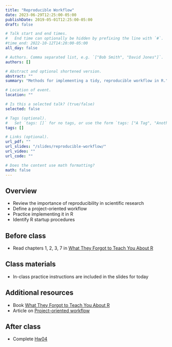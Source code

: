 ```yaml
---
title: "Reproducible Workflow"
date: 2023-06-29T12:25:00-05:00
publishDate: 2019-05-01T12:25:00-05:00
draft: false

# Talk start and end times.
#   End time can optionally be hidden by prefixing the line with `#`.
#time_end: 2022-10-12T14:20:00-05:00
all_day: false

# Authors. Comma separated list, e.g. `["Bob Smith", "David Jones"]`.
authors: []

# Abstract and optional shortened version.
abstract: ""
summary: "Methods for implementing a tidy, reproducible workflow in R."

# Location of event.
location: ""

# Is this a selected talk? (true/false)
selected: false

# Tags (optional).
#   Set `tags: []` for no tags, or use the form `tags: ["A Tag", "Another Tag"]` for one or more tags.
tags: []

# Links (optional).
url_pdf: ""
url_slides: "/slides/reproducible-workflow/"
url_video: ""
url_code: ""

# Does the content use math formatting?
math: false
---
```




## Overview

* Review the importance of reproducibility in scientific research
* Define a project-oriented workflow
* Practice implementing it in R
* Identify R startup procedures

## Before class

* Read chapters 1, 2, 3, 7 in [What They Forgot to Teach You About R](https://rstats.wtf/)


## Class materials

* In-class practice instructions are included in the slides for today

<!--
{{% callout note %}}
Run the code below in your console to download the exercises for today.
```r
usethis::use_course("css-materials/reproducible-workflow")
```
{{% /callout %}}
-->

## Additional resources

* Book [What They Forgot to Teach You About R](https://rstats.wtf/)
* Article on [Project-oriented workflow](https://www.tidyverse.org/articles/2017/12/workflow-vs-script/)


## After class
* Complete [Hw04](homework/homework/programming/)
